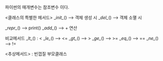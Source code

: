 파이썬의 매개변수는 참조변수 이다.

<클래스의 특별한 메서드>
\__init\__() --> 객체 생성 시
\__del\__() --> 객체 소멸 시

\__repr\__() --> print()
\__add\__() --> + 연산

비교메서드
\__lt\__()  : <
\__le\__() --> <=
\__gt\__() --> >
\__ge\__() --> >=
\__eq\__() --> ==
\__ne\__() --> !=

<추상메서드>
: 빈껍질 부모클래스

